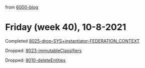 from [6000-blog](../../../6000-blog.md)
# Friday (week 40), 10-8-2021
Completed [8025-drop-SYS+instantiator-FEDERATION_CONTEXT](8025-drop-SYS+instantiator-FEDERATION_CONTEXT.md)

Dropped: [8023-immutableClassifiers](8023-immutableClassifiers.md)

Dropped: [8010-deleteEntities](8010-deleteEntities.md)